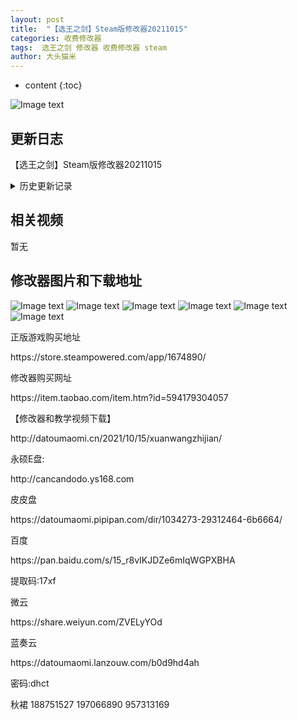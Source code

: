 ```yaml
---
layout: post
title:  "【选王之剑】Steam版修改器20211015"
categories: 收费修改器
tags:  选王之剑 修改器 收费修改器 steam
author: 大头猫米
---
```


* content
{:toc}

![Image text](https://datoumaomi.github.io/pic/xxx/xuanwangzhijian/01.jpg)

##  更新日志

【选王之剑】Steam版修改器20211015




<details>
<summary>历史更新记录</summary><p></p>
【选王之剑】Steam版修改器20211015<p></p>
</details>
  
  

## 相关视频
暂无

## 修改器图片和下载地址

![Image text](https://datoumaomi.github.io/pic/xxx/xuanwangzhijian/01.jpg)
![Image text](https://datoumaomi.github.io/pic/xxx/xuanwangzhijian/02.jpg)
![Image text](https://datoumaomi.github.io/pic/xxx/xuanwangzhijian/03.jpg)
![Image text](https://datoumaomi.github.io/pic/xxx/xuanwangzhijian/04.jpg)
![Image text](https://datoumaomi.github.io/pic/xxx/xuanwangzhijian/05.jpg)
![Image text](https://datoumaomi.github.io/pic/xxx/xuanwangzhijian/06.png)



<p>正版游戏购买地址</p>
https://store.steampowered.com/app/1674890/
<p></p>
修改器购买网址<p></p>
https://item.taobao.com/item.htm?id=594179304057
<p></p>
【修改器和教学视频下载】
<p></p>
http://datoumaomi.cn/2021/10/15/xuanwangzhijian/
<p></p>

永硕E盘:
<p></p>
http://cancandodo.ys168.com
<p></p>
皮皮盘
<p></p>
https://datoumaomi.pipipan.com/dir/1034273-29312464-6b6664/
<p></p>
百度
<p></p>
https://pan.baidu.com/s/15_r8vIKJDZe6mIqWGPXBHA 
<p></p>
提取码:17xf
<p></p>
微云
<p></p>
https://share.weiyun.com/ZVELyYOd
<p></p>
蓝奏云<p></p>
https://datoumaomi.lanzouw.com/b0d9hd4ah<p></p>
密码:dhct<p></p>
<p>秋裙 188751527 197066890 957313169</p>


